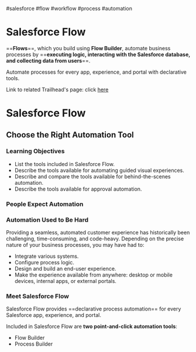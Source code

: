 #salesforce #flow #workflow #process #automation

# Salesforce Flow

==**Flows**==, which you build using **Flow Builder**, automate business processes by ==**executing logic, interacting with the Salesforce database, and collecting data from users**==.

Automate processes for every app, experience, and portal with declarative tools.

Link to related Trailhead's page: click [here](https://trailhead.salesforce.com/en/content/learn/modules/business_process_automation)


# Salesforce Flow

## Choose the Right Automation Tool

### Learning Objectives

- List the tools included in Salesforce Flow.
- Describe the tools available for automating guided visual experiences.
- Describe and compare the tools available for behind-the-scenes automation.
- Describe the tools available for approval automation.

### People Expect Automation

### Automation Used to Be Hard
Providing a seamless, automated customer experience has historically been challenging, time-consuming, and code-heavy. Depending on the precise nature of your business processes, you may have had to:


- Integrate various systems.
- Configure process logic.
- Design and build an end-user experience.
- Make the experience available from anywhere: desktop or mobile devices, internal apps, or external portals.

### Meet Salesforce Flow
Salesforce Flow provides ==declarative process automation== for every Salesforce app, experience, and portal.

Included in Salesforce Flow are **two point-and-click automation tools**:

- Flow Builder
- Process Builder